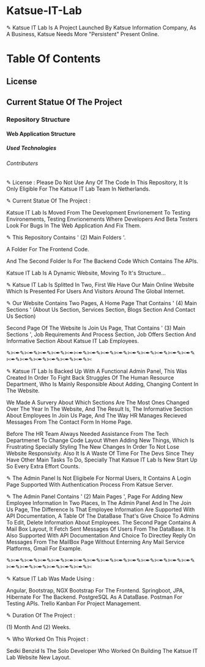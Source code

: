 # Katsue-IT-Lab
✎ Katsue IT Lab Is A Project Launched By Katsue Information Company, As A Business, Katsue Needs More "Persistent" Present Online.

# Table Of Contents
## License
## Current Statue Of The Project
### Repository Structure
#### Web Application Structure
##### Used Technologies
###### Contributers

✎ License :
Please Do Not Use Any Of The Code In This Repository, It Is Only Eligible For The Katsue IT Lab Team In Netherlands.

✎ Current Statue Of The Project :

Katsue IT Lab Is Moved From The Development Envrionement To Testing Environements, Testing Envrionements Where Developers And Beta Testers Look For Bugs In The Web Application And Fix Them.

✎ This Repository Contains ' (2) Main Folders '. 

A Folder For The Frontend Code.

And The Second Folder Is For The Backend Code Which Contains The APIs.

Katsue IT Lab Is A Dynamic Website, Moving To It's Structure...

✎ Katsue IT Lab Is Splitted In Two, First We Have Our Main Online Website Which Is Presented For Users And Visitors  Around The Global Internet.

✎ Our Website Contains Two Pages, A Home Page That Contains ' (4) Main Sections ' (About Us Section, Services Section, Blogs Section And Contact Us Section)

Second Page Of The Website Is Join Us Page, That Contains ' (3) Main Sections ', Job Requirements And Process Section, Job Offers Section And Informative Section About Katsue IT Lab Employees.

✎✄✒✎✄✒✎✄✒✎✄✒✎✄✒✄✒✎✄✒✎✄✒✎✄✒✎✄✒✎✄✒✎✄✒✎✄✒✎✄✒✎✄✒✎✄✒✎✄✒✎✄✒✎✄✒✎✄✒✎✄

✎ Katsue IT Lab Is Backed Up With A Functional Admin Panel, This Was Created In Order To Fight Back Struggles Of The Human Resource Department, Who Is Mainly Responsible About Adding, Changing Content In The Website.

We Made A Survery About Which Sections Are The Most Ones Changed Over The Year In The Website, And The Result Is, The Informative Section About Employees In Join Us Page, And The Way HR Manages Recieved Messages From The Contact Form In Home Page.

Before The HR Team Always Needed Assistance From The Tech Departmenet To Change Code Layout When Adding New Things, Which Is Frustrating Specially Styling The New Changes In Order To Not Lose Website Responsivity. Also It Is A Waste Of Time For The Devs Since They Have Other Main Tasks To Do, Specially That Katsue IT Lab Is New Start Up So Every Extra Effort Counts.

✎ The Admin Panel Is Not Eligibele For Normal Users, It Contains A Login Page Supported With Authentication Process From Katsue Server.

✎ The Admin Panel Contains ' (2) Main Pages ', Page For Adding New Employee Information In Two Places, In The Admin Panel And In The Join Us Page, The Difference Is That Employee Information Are Supported With API Documentation, A Table Of The DataBase That's Give Choice To Admins To Edit, Delete Information About Employees.
The Second Page Contains A Mail Box Layout, It Fetch Sent Messages Of Users From The DataBase. It Is Also Supported With API Documentation And Choice To Directley Reply On Messages From The MailBox Page Without Enterning Any Mail Service Platforms, Gmail For Example.

✎✄✒✎✄✒✎✄✒✎✄✒✎✄✒✄✒✎✄✒✎✄✒✎✄✒✎✄✒✎✄✒✎✄✒✎✄✒✎✄✒✎✄✒✎✄✒✎✄✒✎✄✒✎✄✒✎✄✒✎✄

✎ Katsue IT Lab Was Made Using :

Angular, Bootstrap, NGX Bootstrap For The Frontend.
Springboot, JPA, Hibernate For The Backend.
PostgreSQL As A DataBase.
Postman For Testing APIs.
Trello Kanban For Project Management.

✎ Duration Of The Project : 

(1) Month And (2) Weeks.

✎ Who Worked On This Project :

Sedki Benzid Is The Solo Developer Who Worked On Building The Katsue IT Lab Website New Layout.
